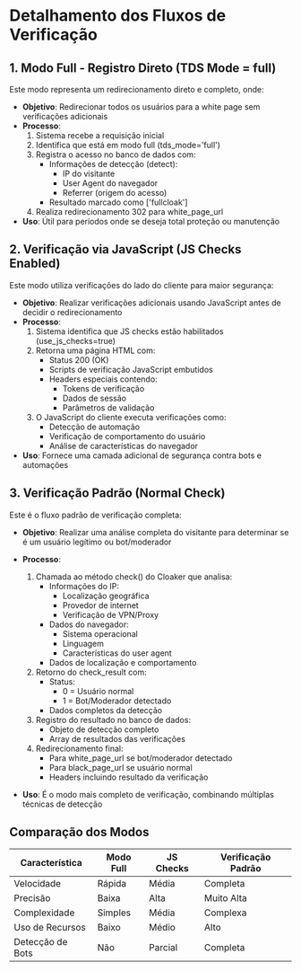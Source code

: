 # Detalhamento dos Fluxos de Verificação

## 1. Modo Full - Registro Direto (TDS Mode = full)

Este modo representa um redirecionamento direto e completo, onde:

- **Objetivo**: Redirecionar todos os usuários para a white page sem
  verificações adicionais
- **Processo**:
  1. Sistema recebe a requisição inicial
  2. Identifica que está em modo full (tds_mode='full')
  3. Registra o acesso no banco de dados com:
     - Informações de detecção (detect):
       - IP do visitante
       - User Agent do navegador
       - Referrer (origem do acesso)
     - Resultado marcado como ['fullcloak']
  4. Realiza redirecionamento 302 para white_page_url
- **Uso**: Útil para períodos onde se deseja total proteção ou manutenção

## 2. Verificação via JavaScript (JS Checks Enabled)

Este modo utiliza verificações do lado do cliente para maior segurança:

- **Objetivo**: Realizar verificações adicionais usando JavaScript antes de
  decidir o redirecionamento
- **Processo**:
  1. Sistema identifica que JS checks estão habilitados (use_js_checks=true)
  2. Retorna uma página HTML com:
     - Status 200 (OK)
     - Scripts de verificação JavaScript embutidos
     - Headers especiais contendo:
       - Tokens de verificação
       - Dados de sessão
       - Parâmetros de validação
  3. O JavaScript do cliente executa verificações como:
     - Detecção de automação
     - Verificação de comportamento do usuário
     - Análise de características do navegador
- **Uso**: Fornece uma camada adicional de segurança contra bots e automações

## 3. Verificação Padrão (Normal Check)

Este é o fluxo padrão de verificação completa:

- **Objetivo**: Realizar uma análise completa do visitante para determinar se é
  um usuário legítimo ou bot/moderador
- **Processo**:
  1. Chamada ao método check() do Cloaker que analisa:
     - Informações do IP:
       - Localização geográfica
       - Provedor de internet
       - Verificação de VPN/Proxy
     - Dados do navegador:
       - Sistema operacional
       - Linguagem
       - Características do user agent
     - Dados de localização e comportamento
  2. Retorno do check_result com:
     - Status:
       - 0 = Usuário normal
       - 1 = Bot/Moderador detectado
     - Dados completos da detecção
  3. Registro do resultado no banco de dados:
     - Objeto de detecção completo
     - Array de resultados das verificações
  4. Redirecionamento final:
     - Para white_page_url se bot/moderador detectado
     - Para black_page_url se usuário normal
     - Headers incluindo resultado da verificação

- **Uso**: É o modo mais completo de verificação, combinando múltiplas técnicas
  de detecção

## Comparação dos Modos

| Característica   | Modo Full | JS Checks | Verificação Padrão |
| ---------------- | --------- | --------- | ------------------ |
| Velocidade       | Rápida    | Média     | Completa           |
| Precisão         | Baixa     | Alta      | Muito Alta         |
| Complexidade     | Simples   | Média     | Complexa           |
| Uso de Recursos  | Baixo     | Médio     | Alto               |
| Detecção de Bots | Não       | Parcial   | Completa           |

